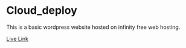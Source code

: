 # Cloud_deploy
This is a basic wordpress website hosted on infinity free web hosting.

[Live Link](https://cutyourfat.free.nf/?i=1)
